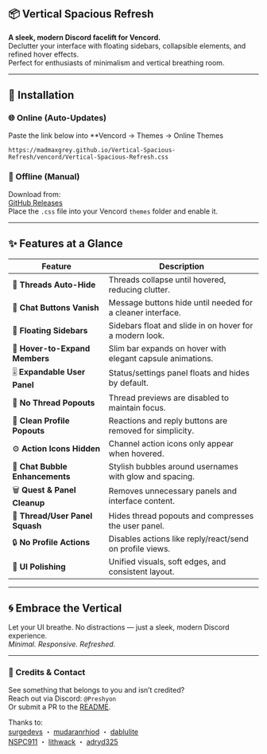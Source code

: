 ## 📦 Vertical Spacious Refresh

**A sleek, modern Discord facelift for Vencord.**  
Declutter your interface with floating sidebars, collapsible elements, and refined hover effects.  
Perfect for enthusiasts of minimalism and vertical breathing room.

---

## 🚀 Installation

### 🌐 Online (Auto-Updates)  
Paste the link below into **Vencord → Themes → Online Themes
```
https://madmaxgrey.github.io/Vertical-Spacious-Refresh/vencord/Vertical-Spacious-Refresh.css
```

### 💾 Offline (Manual)  
Download from:  
[GitHub Releases](https://github.com/madmaxgrey/Vertical-Spacious-Refresh/releases)  
Place the `.css` file into your Vencord `themes` folder and enable it.

---

## ✨ Features at a Glance

| Feature | Description |
|--------|-------------|
| 🔻 **Threads Auto-Hide** | Threads collapse until hovered, reducing clutter. |
| 🧹 **Chat Buttons Vanish** | Message buttons hide until needed for a cleaner interface. |
| 🧭 **Floating Sidebars** | Sidebars float and slide in on hover for a modern look. |
| 👥 **Hover-to-Expand Members** | Slim bar expands on hover with elegant capsule animations. |
| 🎚️ **Expandable User Panel** | Status/settings panel floats and hides by default. |
| 🧵 **No Thread Popouts** | Thread previews are disabled to maintain focus. |
| 🔕 **Clean Profile Popouts** | Reactions and reply buttons are removed for simplicity. |
| ⚙️ **Action Icons Hidden** | Channel action icons only appear when hovered. |
| 💬 **Chat Bubble Enhancements** | Stylish bubbles around usernames with glow and spacing. |
| 🗑️ **Quest & Panel Cleanup** | Removes unnecessary panels and interface content. |
| 🧩 **Thread/User Panel Squash** | Hides thread popouts and compresses the user panel. |
| 🔒 **No Profile Actions** | Disables actions like reply/react/send on profile views. |
| 🔲 **UI Polishing** | Unified visuals, soft edges, and consistent layout. |

---

## 🌀 Embrace the Vertical

Let your UI breathe. No distractions — just a sleek, modern Discord experience.  
_Minimal. Responsive. Refreshed._

---

### 🙏 Credits & Contact

See something that belongs to you and isn’t credited?  
Reach out via Discord: `@Preshyon`  
Or submit a PR to the [README](https://github.com/madmaxgrey/Vertical-Spacious-Refresh/blob/main/README.md).

Thanks to:  
[surgedevs](https://github.com/surgedevs) ・ [mudaranrhiod](https://github.com/mudaranrhiod) ・ [dablulite](https://github.com/dablulite)  
[NSPC911](https://github.com/NSPC911) ・ [lithwack](https://github.com/lithwack) ・ [adryd325](https://github.com/adryd325)
